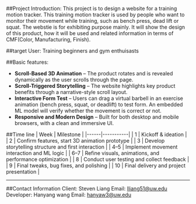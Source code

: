 ##Project Introduction:
This project is to design a website for a training motion tracker. This training motion tracker is used by people who want to monitor their movement while training, such as 
bench press, dead lift or squat. The webstie is for exhibiting purpose mainly. It will show the design of this product, how it will be used and related information in terms of
CMF(Color, Manufacturing, Finish).

##target User:
Training beginners and gym enthuisasts

##Basic features:
- **Scroll-Based 3D Animation** – The product rotates and is revealed dynamically as the user scrolls through the page.
- **Scroll-Triggered Storytelling** – The website highlights key product benefits through a narrative-style scroll layout.
- **Interactive Form Test** – Users can drag a virtual barbell in an exercise animation (bench press, squat, or deadlift) to test form. An embedded ML model will verify whether the movement is correct or not.
- **Responsive and Modern Design** – Built for both desktop and mobile browsers, with a clean and immersive UI.

##Time line
| Week | Milestone |
|------|-----------|
| 1    | Kickoff & ideation |
| 2    | Confirm features, start 3D animation prototype |
| 3    | Develop storytelling structure and first interaction |
| 4–5  | Implement movement interaction and ML logic |
| 6–7  | Refine visuals, animations, and performance optimization |
| 8    | Conduct user testing and collect feedback |
| 9    | Final tweaks, bug fixes, and polishing |
| 10   | Final delivery and project presentation |

---
##Contact Information
Client: Steven Liang
Email: lliang51@uw.edu
Developer: Hanyang wang
Email: hanyaw3@uw.edu

